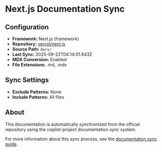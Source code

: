 # Next.js Documentation Sync

## Configuration

- **Framework:** Next.js (framework)
- **Repository:** [vercel/next.js](https://github.com/vercel/next.js)
- **Source Path:** `docs/`
- **Last Sync:** 2025-09-22T04:14:01.643Z
- **MDX Conversion:** Enabled
- **File Extensions:** .md, .mdx

## Sync Settings

- **Exclude Patterns:** None
- **Include Patterns:** All files

## About

This documentation is automatically synchronized from the official repository using the copilot-project documentation sync system.

For more information about this sync process, see the [documentation sync guide](../documentation-sync.md).
